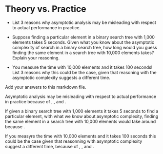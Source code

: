 # Theory vs. Practice

- List 3 reasons why asymptotic analysis may be misleading with respect to
  actual performance in practice.

- Suppose finding a particular element in a binary search tree with 1,000
  elements takes 5 seconds. Given what you know about the asymptotic complexity
  of search in a binary search tree, how long would you guess finding the same
  element in a search tree with 10,000 elements takes? Explain your reasoning.

- You measure the time with 10,000 elements and it takes 100 seconds! List 3
  reasons why this could be the case, given that reasoning with the asymptotic
  complexity suggests a different time.

Add your answers to this markdown file.

Asymptotic analysis may be misleading with respect to actual performance in practice because of , , and .

If given a binary search tree with 1,000 elements it takes 5 seconds to find a particular element, with what we know about asymptotic complexity, finding the same element in a search tree with 10,000 elements would take around because .

If you measyre the time with 10,000 elements and it takes 100 seconds this could be the case given that reasonning with asymptotic complexity suggest a different time, because of , , and .
